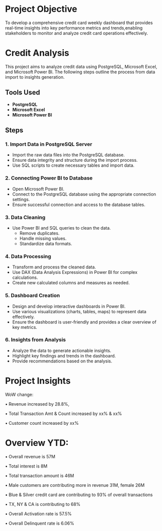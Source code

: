# Project Objective
To develop a comprehensive credit card weekly dashboard that provides real-time insights into key performance metrics and trends,enabling stakeholders to monitor and analyze credit card operations effectively.

# Credit Analysis

This project aims to analyze credit data using PostgreSQL, Microsoft Excel, and Microsoft Power BI. The following steps outline the process from data import to insights generation.

## Tools Used
- **PostgreSQL**
- **Microsoft Excel**
- **Microsoft Power BI**

## Steps

### 1. Import Data in PostgreSQL Server
- Import the raw data files into the PostgreSQL database.
- Ensure data integrity and structure during the import process.
- Use SQL scripts to create necessary tables and import data.

### 2. Connecting Power BI to Database
- Open Microsoft Power BI.
- Connect to the PostgreSQL database using the appropriate connection settings.
- Ensure successful connection and access to the database tables.

### 3. Data Cleaning
- Use Power BI and SQL queries to clean the data.
  - Remove duplicates.
  - Handle missing values.
  - Standardize data formats.

### 4. Data Processing
- Transform and process the cleaned data.
- Use DAX (Data Analysis Expressions) in Power BI for complex calculations.
- Create new calculated columns and measures as needed.

### 5. Dashboard Creation
- Design and develop interactive dashboards in Power BI.
- Use various visualizations (charts, tables, maps) to represent data effectively.
- Ensure the dashboard is user-friendly and provides a clear overview of key metrics.

### 6. Insights from Analysis
- Analyze the data to generate actionable insights.
- Highlight key findings and trends in the dashboard.
- Provide recommendations based on the analysis.


# Project Insights
WoW change:

• Revenue increased by 28.8%,

• Total Transaction Amt & Count increased by xx% & xx%

• Customer count increased by xx%

# Overview YTD:

• Overall revenue is 57M

• Total interest is 8M

• Total transaction amount is 46M

• Male customers are contributing more in revenue 31M, female 26M

• Blue & Silver credit card are contributing to 93% of overall transactions

• TX, NY & CA is contributing to 68%

• Overall Activation rate is 57.5%

• Overall Delinquent rate is 6.06%

